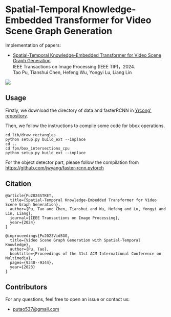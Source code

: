 # Spatial-Temporal Knowledge-Embedded Transformer for Video Scene Graph Generation

Implementation of papers: 

- [Spatial-Temporal Knowledge-Embedded Transformer for Video Scene Graph Generation](https://ieeexplore.ieee.org/document/10375886)  
  IEEE Transactions on Image Processing (IEEE TIP)，2024.   
  Tao Pu, Tianshui Chen, Hefeng Wu, Yongyi Lu, Liang Lin

![](./figures/framework.png)

## Usage
Firstly, we download the directory of data and fasterRCNN in [Yrcong' repository](https://github.com/yrcong/STTran).

Then, we follow the instructions to compile some code for bbox operations.
```
cd lib/draw_rectangles
python setup.py build_ext --inplace
cd ..
cd fpn/box_intersections_cpu
python setup.py build_ext --inplace
```

For the object detector part, please follow the compilation from https://github.com/jwyang/faster-rcnn.pytorch


## Citation
```
@article{Pu2024STKET,
  title={Spatial-Temporal Knowledge-Embedded Transformer for Video Scene Graph Generation},
  author={Pu, Tao and Chen, Tianshui and Wu, Hefeng and Lu, Yongyi and Lin, Liang},
  journal={IEEE Transactions on Image Processing},
  year={2024}
}

@inproceedings{Pu2023VidSGG,
  title={Video Scene Graph Generation with Spatial-Temporal Knowledge},
  author={Pu, Tao},
  booktitle={Proceedings of the 31st ACM International Conference on Multimedia},
  pages={9340--9344},
  year={2023}
}
```
  
## Contributors
For any questions, feel free to open an issue or contact us:    

* putao537@gmail.com

